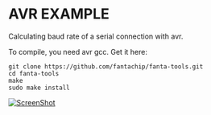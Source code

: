AVR EXAMPLE
===========
Calculating baud rate of a serial connection with avr. 

To compile, you need avr gcc. Get it here: 

    git clone https://github.com/fantachip/fanta-tools.git
    cd fanta-tools
    make
    sudo make install

[![ScreenShot](https://github.com/fantachip/baudrate/blob/master/video.png)](https://www.youtube.com/watch?v=9fssTvAIKAI)
